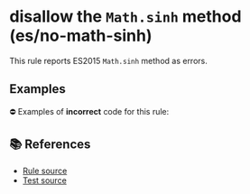 # disallow the `Math.sinh` method (es/no-math-sinh)

This rule reports ES2015 `Math.sinh` method as errors.

## Examples

⛔ Examples of **incorrect** code for this rule:

<eslint-playground type="bad" code="/*eslint es/no-math-sinh: error */
const n = Math.sinh(value)
" />

## 📚 References

- [Rule source](https://github.com/mysticatea/eslint-plugin-es/blob/v1.2.0/lib/rules/no-math-sinh.js)
- [Test source](https://github.com/mysticatea/eslint-plugin-es/blob/v1.2.0/tests/lib/rules/no-math-sinh.js)
